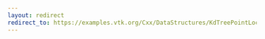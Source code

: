 ```yaml
---
layout: redirect
redirect_to: https://examples.vtk.org/Cxx/DataStructures/KdTreePointLocatorClosestPoint/
---
```

